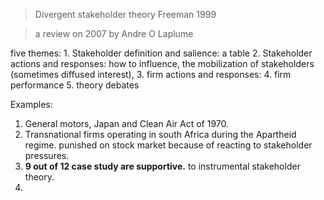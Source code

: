 
> Divergent stakeholder theory
> Freeman 1999

> a review on 2007 by Andre O Laplume

five themes:
	1. Stakeholder definition and salience: a table
	2. Stakeholder actions and responses: how to influence, the mobilization of stakeholders (sometimes diffused interest), 
	3. firm actions and responses: 
	4. firm performance
	5. theory debates

Examples:
1.  General motors, Japan and Clean Air Act of 1970. 
2. Transnational firms operating in south Africa during the Apartheid regime. punished on stock market because of reacting to stakeholder pressures.
3. **9 out of 12 case study are supportive.** to instrumental stakeholder theory.
4. 


<!--stackedit_data:
eyJoaXN0b3J5IjpbLTEwODUxNTE3MSw4OTIwMDIyNzUsLTE4Nz
M1OTAyMjksLTE5NzU4ODgxNTQsLTQzNjgyMzYyMiwtMTcxNjI0
NDk0N119
-->